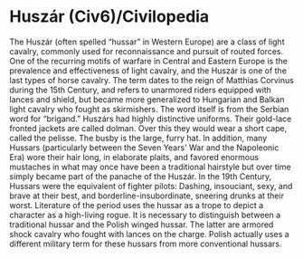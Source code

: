 # Huszár (Civ6)/Civilopedia

The Huszár (often spelled “hussar” in Western Europe) are a class of light cavalry, commonly used for reconnaissance and pursuit of routed forces. One of the recurring motifs of warfare in Central and Eastern Europe is the prevalence and effectiveness of light cavalry, and the Huszár is one of the last types of horse cavalry. The term dates to the reign of Matthias Corvinus during the 15th Century, and refers to unarmored riders equipped with lances and shield, but became more generalized to Hungarian and Balkan light cavalry who fought as skirmishers. The word itself is from the Serbian word for “brigand.”
Huszárs had highly distinctive uniforms. Their gold-lace fronted jackets are called dolman. Over this they would wear a short cape, called the pelisse. The busby is the large, furry hat. In addition, many Hussars (particularly between the Seven Years' War and the Napoleonic Era) wore their hair long, in elaborate plaits, and favored enormous mustaches in what may once have been a traditional hairstyle but over time simply became part of the panache of the Huszár.
In the 19th Century, Hussars were the equivalent of fighter pilots: Dashing, insouciant, sexy, and brave at their best, and borderline-insubordinate, sneering drunks at their worst. Literature of the period uses the hussar as a trope to depict a character as a high-living rogue.
It is necessary to distinguish between a traditional hussar and the Polish winged hussar. The latter are armored shock cavalry who fought with lances on the charge. Polish actually uses a different military term for these hussars from more conventional hussars.